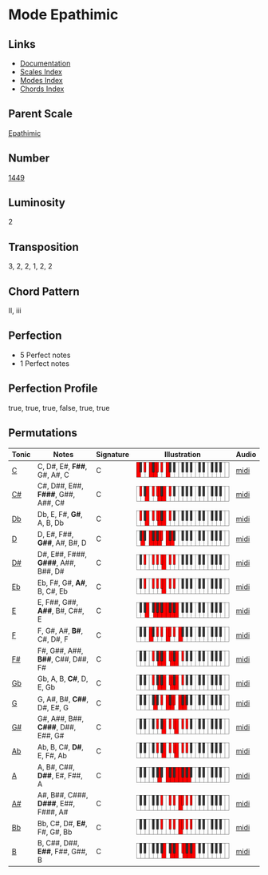 # Mode Epathimic

## Links

- [Documentation](README.md)
- [Scales Index](Scales.md)
- [Modes Index](Modes.md)
- [Chords Index](Chords.md)

## Parent Scale

[Epathimic](ScaleEpathimic.md)

## Number

[1449](https://ianring.com/musictheory/scales/1449)

## Luminosity

2

## Transposition

3, 2, 2, 1, 2, 2

## Chord Pattern

II, iii

## Perfection

- 5 Perfect notes
- 1 Perfect notes

## Perfection Profile

true, true, true, false, true, true

## Permutations

| Tonic | Notes | Signature | Illustration | Audio |
|-------|-------|-----------|--------------|-------|
| [C](ModeCNaturalEpathimic.md) | C, D#, E#, **F##**, G#, A#, C | C | ![CNaturalEpathimic](ModeCNaturalEpathimic.png) | [midi](https://github.com/edipermadi/music/blob/main/docs/ModeCNaturalEpathimic.mid?raw=true) |
| [C#](ModeCSharpEpathimic.md) | C#, D##, E##, **F###**, G##, A##, C# | C | ![CSharpEpathimic](ModeCSharpEpathimic.png) | [midi](https://github.com/edipermadi/music/blob/main/docs/ModeCSharpEpathimic.mid?raw=true) |
| [Db](ModeDFlatEpathimic.md) | Db, E, F#, **G#**, A, B, Db | C | ![DFlatEpathimic](ModeDFlatEpathimic.png) | [midi](https://github.com/edipermadi/music/blob/main/docs/ModeDFlatEpathimic.mid?raw=true) |
| [D](ModeDNaturalEpathimic.md) | D, E#, F##, **G##**, A#, B#, D | C | ![DNaturalEpathimic](ModeDNaturalEpathimic.png) | [midi](https://github.com/edipermadi/music/blob/main/docs/ModeDNaturalEpathimic.mid?raw=true) |
| [D#](ModeDSharpEpathimic.md) | D#, E##, F###, **G###**, A##, B##, D# | C | ![DSharpEpathimic](ModeDSharpEpathimic.png) | [midi](https://github.com/edipermadi/music/blob/main/docs/ModeDSharpEpathimic.mid?raw=true) |
| [Eb](ModeEFlatEpathimic.md) | Eb, F#, G#, **A#**, B, C#, Eb | C | ![EFlatEpathimic](ModeEFlatEpathimic.png) | [midi](https://github.com/edipermadi/music/blob/main/docs/ModeEFlatEpathimic.mid?raw=true) |
| [E](ModeENaturalEpathimic.md) | E, F##, G##, **A##**, B#, C##, E | C | ![ENaturalEpathimic](ModeENaturalEpathimic.png) | [midi](https://github.com/edipermadi/music/blob/main/docs/ModeENaturalEpathimic.mid?raw=true) |
| [F](ModeFNaturalEpathimic.md) | F, G#, A#, **B#**, C#, D#, F | C | ![FNaturalEpathimic](ModeFNaturalEpathimic.png) | [midi](https://github.com/edipermadi/music/blob/main/docs/ModeFNaturalEpathimic.mid?raw=true) |
| [F#](ModeFSharpEpathimic.md) | F#, G##, A##, **B##**, C##, D##, F# | C | ![FSharpEpathimic](ModeFSharpEpathimic.png) | [midi](https://github.com/edipermadi/music/blob/main/docs/ModeFSharpEpathimic.mid?raw=true) |
| [Gb](ModeGFlatEpathimic.md) | Gb, A, B, **C#**, D, E, Gb | C | ![GFlatEpathimic](ModeGFlatEpathimic.png) | [midi](https://github.com/edipermadi/music/blob/main/docs/ModeGFlatEpathimic.mid?raw=true) |
| [G](ModeGNaturalEpathimic.md) | G, A#, B#, **C##**, D#, E#, G | C | ![GNaturalEpathimic](ModeGNaturalEpathimic.png) | [midi](https://github.com/edipermadi/music/blob/main/docs/ModeGNaturalEpathimic.mid?raw=true) |
| [G#](ModeGSharpEpathimic.md) | G#, A##, B##, **C###**, D##, E##, G# | C | ![GSharpEpathimic](ModeGSharpEpathimic.png) | [midi](https://github.com/edipermadi/music/blob/main/docs/ModeGSharpEpathimic.mid?raw=true) |
| [Ab](ModeAFlatEpathimic.md) | Ab, B, C#, **D#**, E, F#, Ab | C | ![AFlatEpathimic](ModeAFlatEpathimic.png) | [midi](https://github.com/edipermadi/music/blob/main/docs/ModeAFlatEpathimic.mid?raw=true) |
| [A](ModeANaturalEpathimic.md) | A, B#, C##, **D##**, E#, F##, A | C | ![ANaturalEpathimic](ModeANaturalEpathimic.png) | [midi](https://github.com/edipermadi/music/blob/main/docs/ModeANaturalEpathimic.mid?raw=true) |
| [A#](ModeASharpEpathimic.md) | A#, B##, C###, **D###**, E##, F###, A# | C | ![ASharpEpathimic](ModeASharpEpathimic.png) | [midi](https://github.com/edipermadi/music/blob/main/docs/ModeASharpEpathimic.mid?raw=true) |
| [Bb](ModeBFlatEpathimic.md) | Bb, C#, D#, **E#**, F#, G#, Bb | C | ![BFlatEpathimic](ModeBFlatEpathimic.png) | [midi](https://github.com/edipermadi/music/blob/main/docs/ModeBFlatEpathimic.mid?raw=true) |
| [B](ModeBNaturalEpathimic.md) | B, C##, D##, **E##**, F##, G##, B | C | ![BNaturalEpathimic](ModeBNaturalEpathimic.png) | [midi](https://github.com/edipermadi/music/blob/main/docs/ModeBNaturalEpathimic.mid?raw=true) |
